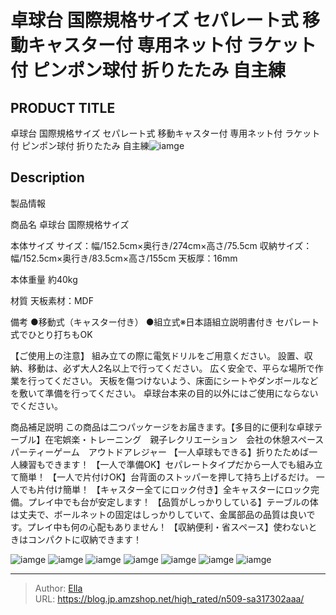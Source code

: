 # 卓球台 国際規格サイズ セパレート式 移動キャスター付 専用ネット付 ラケット付 ピンポン球付 折りたたみ 自主練


## PRODUCT TITLE 

卓球台 国際規格サイズ セパレート式 移動キャスター付 専用ネット付 ラケット付 ピンポン球付 折りたたみ 自主練![iamge](https://b2bfiles1.gigab2b.cn/image/wkseller/305/20231205_56795648fc65ed175851476a65ee3327.jpg)

## Description

製品情報




商品名
卓球台 国際規格サイズ


本体サイズ
サイズ：幅/152.5cm×奥行き/274cm×高さ/75.5cm
収納サイズ：幅/152.5cm×奥行き/83.5cm×高さ/155cm
天板厚：16mm


本体重量
約40kg


材質
天板素材：MDF


備考
●移動式（キャスター付き）
●組立式※日本語組立説明書付き
セパレート式でひとり打ちもOK


【ご使用上の注意】
組み立ての際に電気ドリルをご用意ください。
設置、収納、移動は、必ず大人2名以上で行ってください。 
広く安全で、平らな場所で作業を行ってください。
天板を傷つけないよう、床面にシートやダンボールなどを敷いて準備を行ってください。 
卓球台本来の目的以外にはご使用にならないでください。


商品補足説明
この商品は二つパッケージをお届きます。【多目的に便利な卓球テーブル】在宅娯楽・トレーニング　親子レクリエーション　会社の休憩スペース パーティーゲーム　アウトドアレジャー
【一人卓球もできる】折りたためば一人練習もできます！
【一人で準備OK】セパレートタイプだから一人でも組み立て簡単！
【一人で片付けOK】台背面のストッパーを押して持ち上げるだけ。 一人でも片付け簡単！
【キャスター全てにロック付き】全キャスターにロック完備。プレイ中でも台が安定します！
【品質がしっかりしている】テーブルの体は丈夫で、ボールネットの固定はしっかりしていて、金属部品の品質は良いです。プレイ中も何の心配もありません！
【収納便利・省スペース】使わないときはコンパクトに収納できます！



![iamge](https://b2bfiles1.gigab2b.cn/image/wkseller/305/20231206_ecdc28524347939d41287af3893f95fa.jpg)
![iamge](https://b2bfiles1.gigab2b.cn/image/wkseller/305/20231206_8070ed3b59078bbf8fe33074cd87e38a.jpg)
![iamge](https://b2bfiles1.gigab2b.cn/image/wkseller/305/20231206_d18afe2ad4358b671d6508e0cbb5a292.jpg)
![iamge](https://b2bfiles1.gigab2b.cn/image/wkseller/305/20231206_f019a53bb40f35b1704678fc004cd648.jpg)
![iamge](https://b2bfiles1.gigab2b.cn/image/wkseller/305/20231206_c5c45c382883945af2fc6195d1e52646.jpg)
![iamge](https://b2bfiles1.gigab2b.cn/image/wkseller/305/20231206_ac785422a08f142283d1972a85734c4a.jpg)
![iamge](https://b2bfiles1.gigab2b.cn/image/wkseller/305/20231206_45e649a9ad572da2318d05895a0162c1.jpg)


---

> Author: [Ella](https://blog.jp.amzshop.net/)  
> URL: https://blog.jp.amzshop.net/high_rated/n509-sa317302aaa/  

